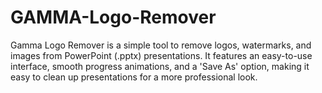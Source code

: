 # GAMMA-Logo-Remover
Gamma Logo Remover is a simple tool to remove logos, watermarks, and images from PowerPoint (.pptx) presentations. It features an easy-to-use interface, smooth progress animations, and a 'Save As' option, making it easy to clean up presentations for a more professional look.
